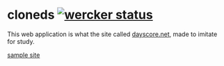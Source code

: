 cloneds [![wercker status](https://app.wercker.com/status/b3593f74db54830d5eaffc25a4570c60/s/master "wercker status")](https://app.wercker.com/project/bykey/b3593f74db54830d5eaffc25a4570c60)
=======

This web application is what the site called [dayscore.net](http://dayscore.net/), made to imitate for study.

[sample site](https://cloneds.herokuapp.com/users/OcnZAsB1Z0ZS0Q)
